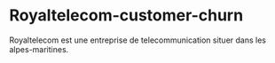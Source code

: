 # Royaltelecom-customer-churn

Royaltelecom est une entreprise de telecommunication situer dans les alpes-maritines.
